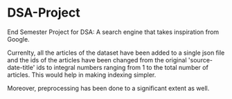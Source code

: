 # DSA-Project
End Semester Project for DSA:
A search engine that takes inspiration from Google.

Currenlty, all the articles of the dataset have been added to a single json file and the ids of the articles have been changed from the original 'source-date-title' ids to integral numbers ranging from 1 to the total number of articles. This would help in making indexing simpler.

Moreover, preprocessing has been done to a significant extent as well. 
